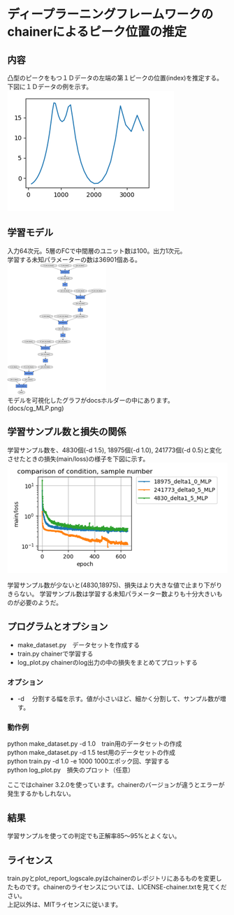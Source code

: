 # ディープラーニングフレームワークのchainerによるピーク位置の推定    
  

## 内容   
  
凸型のピークをもつ１Ｄデータの左端の第１ピークの位置(index)を推定する。  
下図に１Ｄデータの例を示す。  
![1Dデータ](docs/1D_peak_sample.png)  
  
## 学習モデル  

入力64次元。5層のFCで中間層のユニット数は100。出力1次元。  
学習する未知パラメーターの数は36901個ある。  
![モデル可視化](docs/cg_MLP-small.png)  
モデルを可視化したグラフがdocsホルダーの中にあります。(docs/cg_MLP.png)  

## 学習サンプル数と損失の関係  
  
学習サンプル数を、4830個(-d 1.5), 18975個(-d 1.0), 241773個(-d 0.5)と変化させたときの損失(main/loss)の様子を下図に示す。  
![サンプル数毎の収束度合い](docs/learning_sample_number_vs_convergence.png)  

学習サンプル数が少ないと(4830,18975)、損失はより大きな値で止まり下がりきらない。 
学習サンプル数は学習する未知パラメーター数よりも十分大きいものが必要のようだ。  
  

## プログラムとオプション  
  
- make_dataset.py　データセットを作成する  
- train.py  chainerで学習する  
- log_plot.py chainerのlog出力の中の損失をまとめてプロットする  


### オプション  
  
- -d 　分割する幅を示す。値が小さいほど、細かく分割して、サンプル数が増す。　　

### 動作例

python make_dataset.py -d 1.0　train用のデータセットの作成  
python make_dataset.py -d 1.5  test用のデータセットの作成  
python train.py -d 1.0 -e 1000  1000エポック回、学習する  
python log_plot.py　損失のプロット（任意）  

ここではchainer 3.2.0を使っています。chainerのバージョンが違うとエラーが発生するかもしれない。  

## 結果  
  
学習サンプルを使っての判定でも正解率85～95%とよくない。  
  
## ライセンス  
  
train.pyとplot_report_logscale.pyはchainerのレポジトリにあるものを変更したものです。chainerのライセンスについては、LICENSE-chainer.txtを見てください。  
上記以外は、MITライセンスに従います。  

